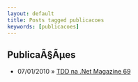```yaml
---
layout: default
title: Posts tagged publicacoes
keywords: [publicacoes]
---
```

<h2 class="category">PublicaÃ§Ãµes</h2>
<ul class="posts">
<li>
<p>
<span class="date">07/01/2010</span> &raquo;
<a href="/blog/tdd-na-net-magazine-69">TDD na .Net Magazine 69</a>
</p>
</li>
</ul>

